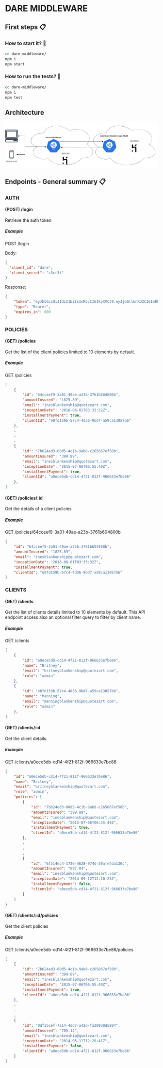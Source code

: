 # DARE MIDDLEWARE

## First steps 📋

### How to start it? 🚀

```bash
cd dare-middleware/
npm i
npm start
```

### How to run the tests? 🔧

```bash
cd dare-middleware/
npm i 
npm test
```

## Architecture

![Architecture](config/imgs/architecture.png?raw=true "Architecture")

## Endpoints - General summary 📋

### AUTH

#### (POST) /login 

Retrieve the auth token

##### Example

POST /login

Body:

```JSON
{
  "client_id": "dare",
  "client_secret": "s3cr3t"
}
```

Response:

```JSON
{
    "token": "eyJhbGciOiJIUzI1NiIsInR5cCI6IkpXVCJ9.eyJjbGllbnRJZCI6ImRhcmUiLCJpYXQiOjE2NDEyNDA4OTcsImV4cCI6MTY0MTI0MTQ5N30.shjTUoy-_zibXs__yqdmC86rBU3jxfHMr1s4z6_WWvk",
    "type": "Bearer",
    "expires_in": 600
}
```


### POLICIES

#### (GET) /policies

Get the list of the client policies limited to 10 elements by default.

##### Example

GET /policies

```JSON
[
    {
        "id": "64cceef9-3a01-49ae-a23b-3761b604800b",
        "amountInsured": "1825.89",
        "email": "inesblankenship@quotezart.com",
        "inceptionDate": "2016-06-01T03:33:32Z",
        "installmentPayment": true,
        "clientId": "e8fd159b-57c4-4d36-9bd7-a59ca13057bb"
    },
    .
    .
    .
    {
        "id": "7b624ed3-00d5-4c1b-9ab8-c265067ef58b",
        "amountInsured": "399.89",
        "email": "inesblankenship@quotezart.com",
        "inceptionDate": "2015-07-06T06:55:49Z",
        "installmentPayment": true,
        "clientId": "a0ece5db-cd14-4f21-812f-966633e7be86"
    },
]
```


#### (GET) /policies/:id

Get the details of a client policies

##### Example

GET /policies/64cceef9-3a01-49ae-a23b-3761b604800b

```JSON
{
    "id": "64cceef9-3a01-49ae-a23b-3761b604800b",
    "amountInsured": "1825.89",
    "email": "inesblankenship@quotezart.com",
    "inceptionDate": "2016-06-01T03:33:32Z",
    "installmentPayment": true,
    "clientId": "e8fd159b-57c4-4d36-9bd7-a59ca13057bb"
}
```

### CLIENTS

#### (GET) /clients

Get the list of clients details limited to 10 elements by default. This API endpoint access also an optional filter query to filter by client name.

##### Example

GET /clients

```JSON
[
    {
        "id": "a0ece5db-cd14-4f21-812f-966633e7be86",
        "name": "Britney",
        "email": "britneyblankenship@quotezart.com",
        "role": "admin"
    },
    {
        "id": "e8fd159b-57c4-4d36-9bd7-a59ca13057bb",
        "name": "Manning",
        "email": "manningblankenship@quotezart.com",
        "role": "admin"
    },
]
```


#### (GET) /clients/:id

Get the client details.

##### Example

GET /clients/a0ece5db-cd14-4f21-812f-966633e7be86

```JSON
{
    "id": "a0ece5db-cd14-4f21-812f-966633e7be86",
    "name": "Britney",
    "email": "britneyblankenship@quotezart.com",
    "role": "admin",
    "policies": [
        {
            "id": "7b624ed3-00d5-4c1b-9ab8-c265067ef58b",
            "amountInsured": "399.89",
            "email": "inesblankenship@quotezart.com",
            "inceptionDate": "2015-07-06T06:55:49Z",
            "installmentPayment": true,
            "clientId": "a0ece5db-cd14-4f21-812f-966633e7be86"
        },
        .
        .
        .
        {
            "id": "6f514ec4-1726-4628-974d-20afe4da130c",
            "amountInsured": "697.04",
            "email": "inesblankenship@quotezart.com",
            "inceptionDate": "2014-09-12T12:10:23Z",
            "installmentPayment": false,
            "clientId": "a0ece5db-cd14-4f21-812f-966633e7be86"
        }
    ]
}
```

#### (GET) /clients/:id/policies

Get the client policies

##### Example

GET /clients/a0ece5db-cd14-4f21-812f-966633e7be86/policies

```JSON
[
    {
        "id": "7b624ed3-00d5-4c1b-9ab8-c265067ef58b",
        "amountInsured": "399.89",
        "email": "inesblankenship@quotezart.com",
        "inceptionDate": "2015-07-06T06:55:49Z",
        "installmentPayment": true,
        "clientId": "a0ece5db-cd14-4f21-812f-966633e7be86"
    },
    .
    .
    .
    {
        "id": "0df3bcef-7a14-4dd7-a42d-fa209d0d5804",
        "amountInsured": "705.14",
        "email": "inesblankenship@quotezart.com",
        "inceptionDate": "2014-05-11T12:28:41Z",
        "installmentPayment": false,
        "clientId": "a0ece5db-cd14-4f21-812f-966633e7be86"
    }
]
```

